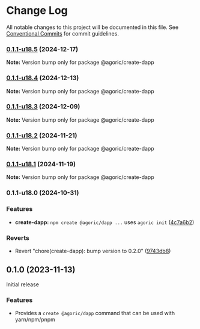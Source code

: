 # Change Log

All notable changes to this project will be documented in this file.
See [Conventional Commits](https://conventionalcommits.org) for commit guidelines.

### [0.1.1-u18.5](https://github.com/Agoric/agoric-sdk/compare/@agoric/create-dapp@0.1.1-u18.4...@agoric/create-dapp@0.1.1-u18.5) (2024-12-17)

**Note:** Version bump only for package @agoric/create-dapp





### [0.1.1-u18.4](https://github.com/Agoric/agoric-sdk/compare/@agoric/create-dapp@0.1.1-u18.3...@agoric/create-dapp@0.1.1-u18.4) (2024-12-13)

**Note:** Version bump only for package @agoric/create-dapp





### [0.1.1-u18.3](https://github.com/Agoric/agoric-sdk/compare/@agoric/create-dapp@0.1.1-u18.2...@agoric/create-dapp@0.1.1-u18.3) (2024-12-09)

**Note:** Version bump only for package @agoric/create-dapp





### [0.1.1-u18.2](https://github.com/Agoric/agoric-sdk/compare/@agoric/create-dapp@0.1.1-u18.1...@agoric/create-dapp@0.1.1-u18.2) (2024-11-21)

**Note:** Version bump only for package @agoric/create-dapp





### [0.1.1-u18.1](https://github.com/Agoric/agoric-sdk/compare/@agoric/create-dapp@0.1.1-u18.0...@agoric/create-dapp@0.1.1-u18.1) (2024-11-19)

**Note:** Version bump only for package @agoric/create-dapp





### 0.1.1-u18.0 (2024-10-31)


### Features

* **create-dapp:** `npm create @agoric/dapp ...` uses `agoric init` ([4c7a6b2](https://github.com/Agoric/agoric-sdk/commit/4c7a6b24a9190e95d9e6706298b9ca8411f6c693))


### Reverts

* Revert "chore(create-dapp): bump version to 0.2.0" ([9743db8](https://github.com/Agoric/agoric-sdk/commit/9743db8e25178d7c6a860011dc4388d038010881))



## 0.1.0 (2023-11-13)

Initial release

### Features

- Provides a `create @agoric/dapp` command that can be used with yarn/npm/pnpm
